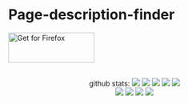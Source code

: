 # Page-description-finder
<a href="https://addons.mozilla.org/en-GB/firefox/addon/description-scanner/"><img alt="Get for Firefox" src="https://addons.cdn.mozilla.net/static/img/addons-buttons/AMO-button_1.png" width="172" height="60"></a>
<div align="center">
    <br> github stats:
    <img src="https://badgen.net/github/stars/Pythack/Page-description-finder" >
    <img src="https://badgen.net/github/open-issues/Pythack/Page-description-finder" >
    <img src="https://badgen.net/github/open-prs/Pythack/Page-description-finder" >
    <img src="https://badgen.net/github/tag/Pythack/Page-description-finder" >
    <img src="https://badgen.net/github/license/Pythack/Page-description-finder" >
    <br/>
    <img src="https://badgen.net/amo/users/description-scanner/" >
    <img src="https://badgen.net/amo/rating/description-scanner/" >
    <img src="https://badgen.net/amo/reviews/description-scanner/" >
    <img src="https://badgen.net/amo/v/description-scanner/" >
</div>

